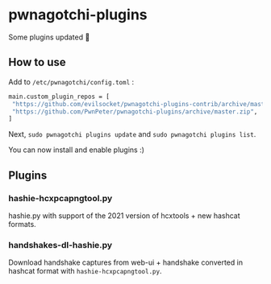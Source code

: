 # pwnagotchi-plugins
Some plugins updated 🙂

## How to use

Add to `/etc/pwnagotchi/config.toml` :
```bash
main.custom_plugin_repos = [
 "https://github.com/evilsocket/pwnagotchi-plugins-contrib/archive/master.zip",
 "https://github.com/PwnPeter/pwnagotchi-plugins/archive/master.zip",
]
```

Next, `sudo pwnagotchi plugins update` and `sudo pwnagotchi plugins list`.

You can now install and enable plugins :)

## Plugins

### hashie-hcxpcapngtool.py

hashie.py with support of the 2021 version of hcxtools + new hashcat formats.

### handshakes-dl-hashie.py
Download handshake captures from web-ui + handshake converted in hashcat format with `hashie-hcxpcapngtool.py`.
